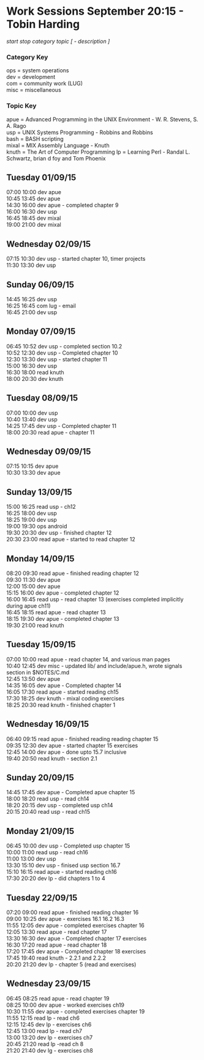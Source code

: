 Work Sessions September 20:15 - Tobin Harding  
============================================  
_start stop category topic [ - description ]_  
  
### Category Key  
ops = system operations  
dev = development  
com = community work (LUG)  
misc = miscellaneous  
  
### Topic Key  
apue = Advanced Programming in the UNIX Environment - W. R. Stevens, S. A. Rago  
usp = UNIX Systems Programming - Robbins and Robbins  
bash = BASH scripting  
mixal = MIX Assembly Language - Knuth  
knuth = The Art of Computer Programming
lp = Learning Perl - Randal L. Schwartz, brian d foy and Tom Phoenix  
  
Tuesday 01/09/15  
---------------  
07:00 10:00 dev apue  
10:45 13:45 dev apue  
14:30 16:00 dev apue - completed chapter 9  
16:00 16:30 dev usp  
16:45 18:45 dev mixal  
19:00 21:00 dev mixal  
  
Wednesday 02/09/15  
---------------  
07:15 10:30 dev usp - started chapter 10, timer projects  
11:30 13:30 dev usp  
  
Sunday 06/09/15  
---------------  
14:45 16:25 dev usp  
16:25 16:45 com lug - email  
16:45 21:00 dev usp  
  
Monday 07/09/15  
---------------  
06:45 10:52 dev usp - completed section 10.2  
10:52 12:30 dev usp - Completed chapter 10  
12:30 13:30 dev usp - started chapter 11  
15:00 16:30 dev usp  
16:30 18:00 read knuth  
18:00 20:30 dev knuth  
  
Tuesday 08/09/15  
----------------  
07:00 10:00 dev usp  
10:40 13:40 dev usp  
14:25 17:45 dev usp - Completed chapter 11  
18:00 20:30 read apue - chapter 11  
  
Wednesday 09/09/15  
---------------  
07:15 10:15 dev apue  
10:30 13:30 dev apue  
  
Sunday 13/09/15  
---------------  
15:00 16:25 read usp - ch12  
16:25 18:00 dev usp  
18:25 19:00 dev usp  
19:00 19:30 ops android  
19:30 20:30 dev usp - finished chapter 12  
20:30 23:00 read apue - started to read chapter 12  
  
Monday 14/09/15  
---------------  
08:20 09:30 read apue - finished reading chapter 12  
09:30 11:30 dev apue  
12:00 15:00 dev apue  
15:15 16:00 dev apue - completed chapter 12  
16:00 16:45 read usp - read chapter 13 (exercises completed implicitly during apue ch11)  
16:45 18:15 read apue - read chapter 13  
18:15 19:30 dev apue - completed chapter 13  
19:30 21:00 read knuth  
  
Tuesday 15/09/15  
----------------  
07:00 10:00 read apue - read chapter 14, and various man pages  
10:40 12:45 dev misc - updated lib/ and include/apue.h, wrote signals section in $NOTES/C.md  
12:45 13:50 dev apue  
14:35 16:05 dev apue - Completed chapter 14  
16:05 17:30 read apue - started reading ch15  
17:30 18:25 dev knuth - mixal coding exercises  
18:25 20:30 read knuth - finished chapter 1  
  
Wednesday 16/09/15  
------------------  
06:40 09:15 read apue - finished reading reading chapter 15  
09:35 12:30 dev apue - started chapter 15 exercises  
12:45 14:00 dev apue - done upto 15.7 inclusive  
19:40 20:50 read knuth - section 2.1  
  
Sunday 20/09/15  
---------------  
14:45 17:45 dev apue - Completed apue chapter 15  
18:00 18:20 read usp - read ch14  
18:20 20:15 dev usp - completed usp ch14  
20:15 20:40 read usp - read ch15  
  
Monday 21/09/15  
---------------  
06:45 10:00 dev usp -  Completed usp chapter 15  
10:00 11:00 read usp - read ch16  
11:00 13:00 dev usp  
13:30 15:10 dev usp - finised usp section 16.7  
15:10 16:15 read apue - started reading ch16  
17:30 20:20 dev lp - did chapters 1 to 4  
  
Tuesday 22/09/15  
---------------  
07:20 09:00 read apue - finished reading chapter 16  
09:00 10:25 dev apue - exercises 16.1 16.2 16.3  
11:55 12:05 dev apue - completed exercises chapter 16  
12:05 13:30 read apue - read chapter 17  
13:30 16:30 dev apue - Completed chapter 17 exercises  
16:30 17:20 read apue - read chapter 18  
17:20 17:45 dev apue - Completed chapter 18 exercises  
17:45 19:40 read knuth - 2.2.1 and 2.2.2  
20:20 21:20 dev lp - chapter 5 (read and exercises)  
  
Wednesday 23/09/15  
---------------  
06:45 08:25 read apue - read chapter 19  
08:25 10:00 dev apue - worked exercises ch19  
10:30 11:55 dev apue - completed exercises chapter 19  
11:55 12:15 read lp - read ch6  
12:15 12:45 dev lp - exercises ch6  
12:45 13:00 read lp - read ch7  
13:00 13:20 dev lp - exercises ch7  
20:45 21:20 read lp -read ch 8  
21:20 21:40 dev lg - exercises ch8  
  
